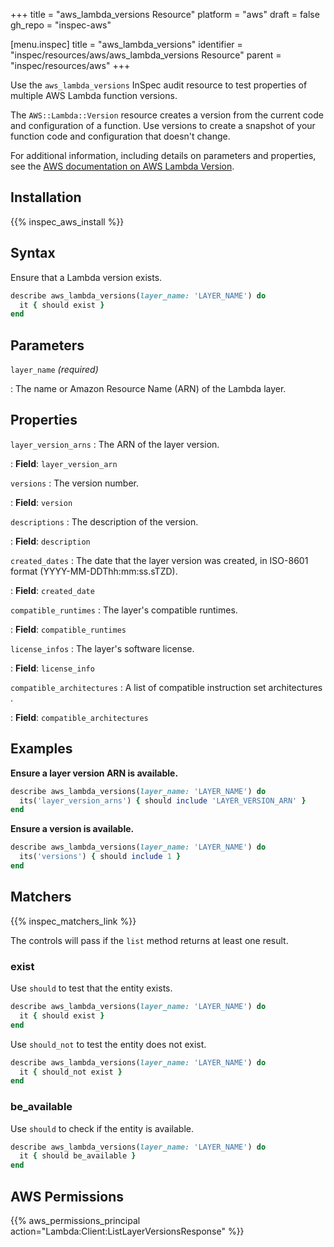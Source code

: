+++
title = "aws_lambda_versions Resource"
platform = "aws"
draft = false
gh_repo = "inspec-aws"

[menu.inspec]
title = "aws_lambda_versions"
identifier = "inspec/resources/aws/aws_lambda_versions Resource"
parent = "inspec/resources/aws"
+++

Use the `aws_lambda_versions` InSpec audit resource to test properties of multiple AWS Lambda function versions.

The `AWS::Lambda::Version` resource creates a version from the current code and configuration of a function. Use versions to create a snapshot of your function code and configuration that doesn't change.

For additional information, including details on parameters and properties, see the [AWS documentation on AWS Lambda Version](https://docs.aws.amazon.com/AWSCloudFormation/latest/UserGuide/aws-resource-lambda-version.html).

## Installation

{{% inspec_aws_install %}}

## Syntax

Ensure that a Lambda version exists.

```ruby
describe aws_lambda_versions(layer_name: 'LAYER_NAME') do
  it { should exist }
end
```

## Parameters

`layer_name` _(required)_

: The name or Amazon Resource Name (ARN) of the Lambda layer.

## Properties

`layer_version_arns`
: The ARN of the layer version.

: **Field**: `layer_version_arn`

`versions`
: The version number.

: **Field**: `version`

`descriptions`
: The description of the version.

: **Field**: `description`

`created_dates`
: The date that the layer version was created, in ISO-8601 format (YYYY-MM-DDThh:mm:ss.sTZD).

: **Field**: `created_date`

`compatible_runtimes`
: The layer's compatible runtimes.

: **Field**: `compatible_runtimes`

`license_infos`
: The layer's software license.

: **Field**: `license_info`

`compatible_architectures`
: A list of compatible instruction set architectures .

: **Field**: `compatible_architectures`

## Examples

**Ensure a layer version ARN is available.**

```ruby
describe aws_lambda_versions(layer_name: 'LAYER_NAME') do
  its('layer_version_arns') { should include 'LAYER_VERSION_ARN' }
end
```

**Ensure a version is available.**

```ruby
describe aws_lambda_versions(layer_name: 'LAYER_NAME') do
  its('versions') { should include 1 }
end
```

## Matchers

{{% inspec_matchers_link %}}

The controls will pass if the `list` method returns at least one result.

### exist

Use `should` to test that the entity exists.

```ruby
describe aws_lambda_versions(layer_name: 'LAYER_NAME') do
  it { should exist }
end
```

Use `should_not` to test the entity does not exist.

```ruby
describe aws_lambda_versions(layer_name: 'LAYER_NAME') do
  it { should_not exist }
end
```

### be_available

Use `should` to check if the entity is available.

```ruby
describe aws_lambda_versions(layer_name: 'LAYER_NAME') do
  it { should be_available }
end
```

## AWS Permissions

{{% aws_permissions_principal action="Lambda:Client:ListLayerVersionsResponse" %}}
